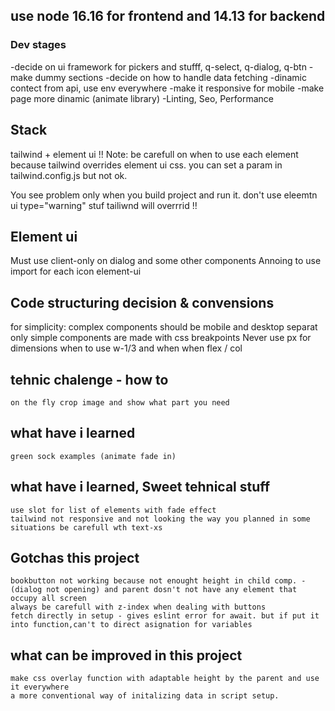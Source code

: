 ## use node 16.16 for frontend and 14.13 for backend
### Dev stages
-decide on ui framework for pickers and stufff, q-select, q-dialog, q-btn
-make dummy sections
-decide on how to handle data fetching
-dinamic contect from api, use env everywhere 
-make it responsive for mobile
-make page more dinamic (animate library)
-Linting, Seo, Performance

## Stack
tailwind + element ui 
!! Note: be carefull on when to use each element because tailwind overrides element ui css.
you can set a param in tailwind.config.js but not ok.

You see problem only when you build project and run it.
    don't use eleemtn ui type="warning" stuf tailiwnd will overrrid !!

## Element ui 
Must use client-only on dialog and some other components
Annoing to use import for each icon element-ui 


## Code structuring decision & convensions
for simplicity:
    complex components should be mobile and desktop separat
    only simple components are made with css breakpoints 
    Never use px for dimensions
    when to use w-1/3 and when when flex / col

## tehnic chalenge - how to
    on the fly crop image and show what part you need

## what have i learned
    green sock examples (animate fade in)

## what have i learned, Sweet tehnical stuff
    use slot for list of elements with fade effect
    tailwind not responsive and not looking the way you planned in some situations be carefull wth text-xs

## Gotchas this project
    bookbutton not working because not enought height in child comp. - (dialog not opening) and parent dosn't not have any element that occupy all screen
    always be carefull with z-index when dealing with buttons
    fetch directly in setup - gives eslint error for await. but if put it into function,can't to direct asignation for variables

## what can be improved in this project
    make css overlay function with adaptable height by the parent and use it everywhere
    a more conventional way of initalizing data in script setup.


